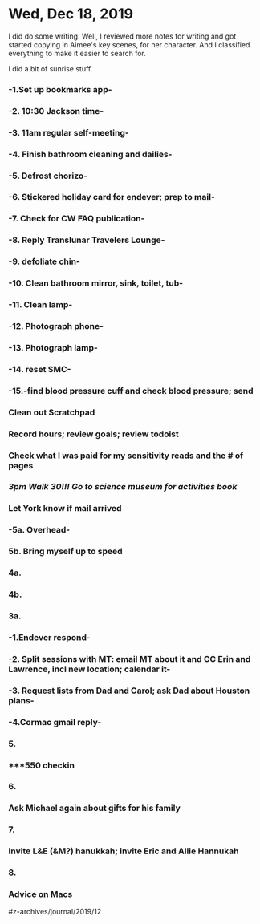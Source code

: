 # Wed, Dec 18, 2019

I did do some writing. Well, I reviewed more notes for writing and got started copying in Aimee's key scenes, for her character. And I classified everything to make it easier to search for. 

I did a bit of sunrise stuff. 


### -1.Set up bookmarks app-
### -2.	10:30 Jackson time-
### -3.	11am regular self-meeting-
### -4.	Finish bathroom cleaning and dailies-
### -5.	Defrost chorizo-
### -6.	Stickered holiday card for endever; prep to mail-
### -7.	Check for CW FAQ publication-
### -8.	Reply Translunar Travelers Lounge-
### -9.	defoliate chin-
### -10.	Clean bathroom mirror, sink, toilet, tub-
### -11.	Clean lamp-
### -12.	Photograph phone-
### -13.	Photograph lamp-
### -14.	reset SMC-
### 	-15.-find blood pressure cuff and check blood pressure; send
### Clean out Scratchpad
### Record hours; review goals; review todoist
### Check what I was paid for my sensitivity reads and the # of pages
### ***3pm Walk 30!!! Go to science museum for activities book***
### Let York know if mail arrived
### -5a. Overhead-
### 5b. Bring myself up to speed
### 4a. 
### 4b. 
### 3a.
### -1.Endever respond-
### -2.	Split sessions with MT: email MT about it and CC Erin and Lawrence, incl new location; calendar it-
### -3.	Request lists from Dad and Carol; ask Dad about Houston plans-
### -4.Cormac gmail reply-
### 5.
 ### ***550 checkin
### 6.
 ### Ask Michael again about gifts for his family
### 7.
 ### Invite L&E (&M?) hanukkah; invite Eric and Allie Hannukah
### 8.
 ### Advice on Macs


#z-archives/journal/2019/12